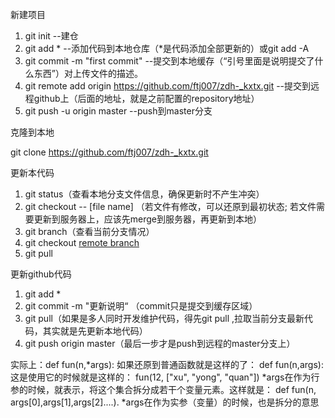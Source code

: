 新建项目
1. git init --建仓
2. git add  * --添加代码到本地仓库（*是代码添加全部更新的）或git add -A
3. git commit -m "first commit"  --提交到本地缓存（“引号里面是说明提交了什么东西”）对上传文件的描述。
4. git remote add origin https://github.com/ftj007/zdh-_kxtx.git  --提交到远程github上（后面的地址，就是之前配置的repository地址）
5. git push -u origin master  --push到master分支

克隆到本地

git clone https://github.com/ftj007/zdh-_kxtx.git

更新本代码

1. git status（查看本地分支文件信息，确保更新时不产生冲突）
2. git checkout -- [file name] （若文件有修改，可以还原到最初状态; 若文件需要更新到服务器上，应该先merge到服务器，再更新到本地）
3. git branch（查看当前分支情况）
4. git checkout [remote branch](若分支为本地分支，则需切换到服务器的远程分支)
5. git pull

更新github代码
1. git add *
2. git commit -m "更新说明“ （commit只是提交到缓存区域）
3. git pull（如果是多人同时开发维护代码，得先git pull ,拉取当前分支最新代码，其实就是先更新本地代码）
4. git push origin master（最后一步才是push到远程的master分支上）


实际上：def fun(n,*args):
如果还原到普通函数就是这样的了：
def fun(n,args):
这是使用它的时候就是这样的：
fun(12, ["xu", "yong", "quan"])
*args在作为行参的时候，就表示，将这个集合拆分成若干个变量元素。这样就是：
def fun(n, args[0],args[1],args[2]....).
*args在作为实参（变量）的时候，也是拆分的意思
